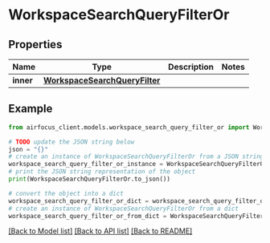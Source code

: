 # WorkspaceSearchQueryFilterOr


## Properties

Name | Type | Description | Notes
------------ | ------------- | ------------- | -------------
**inner** | [**WorkspaceSearchQueryFilter**](WorkspaceSearchQueryFilter.md) |  | 

## Example

```python
from airfocus_client.models.workspace_search_query_filter_or import WorkspaceSearchQueryFilterOr

# TODO update the JSON string below
json = "{}"
# create an instance of WorkspaceSearchQueryFilterOr from a JSON string
workspace_search_query_filter_or_instance = WorkspaceSearchQueryFilterOr.from_json(json)
# print the JSON string representation of the object
print(WorkspaceSearchQueryFilterOr.to_json())

# convert the object into a dict
workspace_search_query_filter_or_dict = workspace_search_query_filter_or_instance.to_dict()
# create an instance of WorkspaceSearchQueryFilterOr from a dict
workspace_search_query_filter_or_from_dict = WorkspaceSearchQueryFilterOr.from_dict(workspace_search_query_filter_or_dict)
```
[[Back to Model list]](../README.md#documentation-for-models) [[Back to API list]](../README.md#documentation-for-api-endpoints) [[Back to README]](../README.md)


